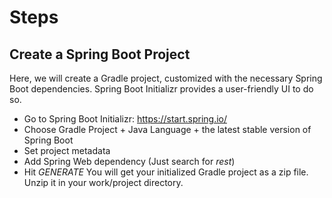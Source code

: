 # Steps
## Create a Spring Boot Project
Here, we will create a Gradle project, customized with the necessary Spring Boot dependencies. Spring Boot Initializr provides a user-friendly UI to do so.
- Go to Spring Boot Initializr: https://start.spring.io/
- Choose Gradle Project + Java Language + the latest stable version of Spring Boot
- Set project metadata
- Add Spring Web dependency (Just search for *rest*)
- Hit *GENERATE*
You will get your initialized Gradle project as a zip file. Unzip it in your work/project directory.